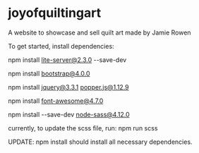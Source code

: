 # joyofquiltingart
A website to showcase and sell quilt art made by Jamie Rowen


To get started, install dependencies:

npm install lite-server@2.3.0 --save-dev

npm install bootstrap@4.0.0

npm install jquery@3.3.1 popper.js@1.12.9

npm install font-awesome@4.7.0

npm install --save-dev node-sass@4.12.0

currently, to update the scss file, run: npm run scss

UPDATE: npm install should install all necessary dependencies.
